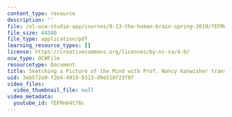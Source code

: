 ```yaml
---
content_type: resource
description: ''
file: /ol-ocw-studio-app/courses/9-13-the-human-brain-spring-2019/fEFMn64t76c_transcript.pdf
file_size: 44340
file_type: application/pdf
learning_resource_types: []
license: https://creativecommons.org/licenses/by-nc-sa/4.0/
ocw_type: OCWFile
resourcetype: Document
title: Sketching a Picture of the Mind with Prof. Nancy Kanwisher transcript
uid: 3ab572a9-f2b4-4919-9313-d9e518f23f8f
video_files:
  video_thumbnail_file: null
video_metadata:
  youtube_id: fEFMn64t76c
---
```

